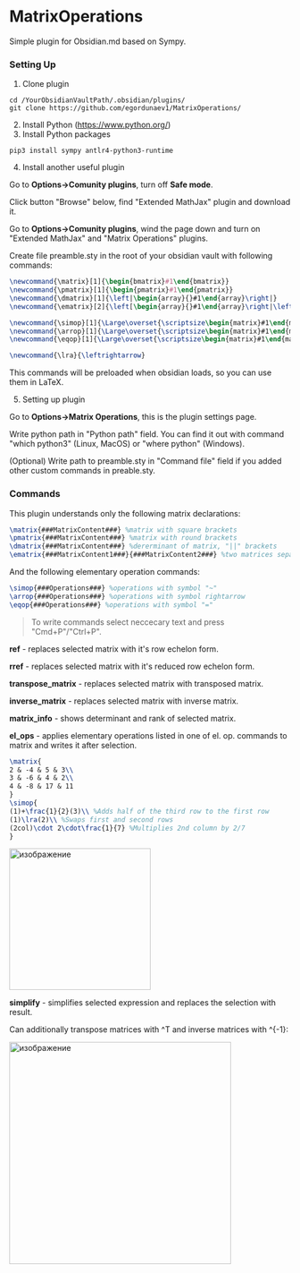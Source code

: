 # MatrixOperations
Simple plugin for Obsidian.md based on Sympy.

### Setting Up
1. Clone plugin
```
cd /YourObsidianVaultPath/.obsidian/plugins/
git clone https://github.com/egordunaev1/MatrixOperations/
```
2. Install Python (https://www.python.org/)
3. Install Python packages
```
pip3 install sympy antlr4-python3-runtime
```
4. Install another useful plugin

Go to **Options->Comunity plugins**, turn off **Safe mode**.

Click button "Browse" below, find "Extended MathJax" plugin and download it.

Go to **Options->Comunity plugins**, wind the page down and turn on "Extended MathJax" and "Matrix Operations" plugins.

Create file preamble.sty in the root of your obsidian vault with following commands:
```LaTeX
\newcommand{\matrix}[1]{\begin{bmatrix}#1\end{bmatrix}}
\newcommand{\pmatrix}[1]{\begin{pmatrix}#1\end{pmatrix}}  
\newcommand{\dmatrix}[1]{\left|\begin{array}{}#1\end{array}\right|}
\newcommand{\ematrix}[2]{\left[\begin{array}{}#1\end{array}\right|\left.\begin{array}{}#2\end{array}\right]}

\newcommand{\simop}[1]{\Large\overset{\scriptsize\begin{matrix}#1\end{matrix}}{\sim}\normalsize}
\newcommand{\arrop}[1]{\Large\overset{\scriptsize\begin{matrix}#1\end{matrix}}{\longrightarrow}\normalsize}
\newcommand{\eqop}[1]{\Large\overset{\scriptsize\begin{matrix}#1\end{matrix}}{=}\normalsize}

\newcommand{\lra}{\leftrightarrow}
```

This commands will be preloaded when obsidian loads, so you can use them in LaTeX.

5. Setting up plugin

Go to **Options->Matrix Operations**, this is the plugin settings page.

Write python path in "Python path" field. You can find it out with command "which python3" (Linux, MacOS) or "where python" (Windows).

(Optional) Write path to preamble.sty in "Command file" field if you added other custom commands in preable.sty.


### Commands

This plugin understands only the following matrix declarations:
```LaTeX
\matrix{###MatrixContent###} %matrix with square brackets
\pmatrix{###MatrixContent###} %matrix with round brackets
\dmatrix{###MatrixContent###} %dererminant of matrix, "||" brackets
\ematrix{###MatrixContent1###}{###MatrixContent2###} %two matrices separated by "|".
```

And the following elementary operation commands:
```LaTeX
\simop{###Operations###} %operations with symbol "~"
\arrop{###Operations###} %operations with symbol rightarrow
\eqop{###Operations###} %operations with symbol "="
```

>To write commands select neccecary text and press "Cmd+P"/"Ctrl+P".

**ref** - replaces selected matrix with it's row echelon form.

**rref** - replaces selected matrix with it's reduced row echelon form.

**transpose_matrix** - replaces selected matrix with transposed matrix.

**inverse_matrix** - replaces selected matrix with inverse matrix.

**matrix_info** - shows determinant and rank of selected matrix.

**el_ops** - applies elementary operations listed in one of el. op. commands to matrix and writes it after selection.
```LaTeX
\matrix{
2 & -4 & 5 & 3\\
3 & -6 & 4 & 2\\
4 & -8 & 17 & 11
}
\simop{
(1)+\frac{1}{2}(3)\\ %Adds half of the third row to the first row
(1)\lra(2)\\ %Swaps first and second rows
(2col)\cdot 2\cdot\frac{1}{7} %Multiplies 2nd column by 2/7
}
```
<img width="253" alt="изображение" src="https://user-images.githubusercontent.com/56740700/142760143-af29c18d-2179-4e81-b4e9-db5048c12703.png">

**simplify** - simplifies selected expression and replaces the selection with result.

Can additionally transpose matrices with ^T and inverse matrices with ^{-1}:

<img width="397" alt="изображение" src="https://user-images.githubusercontent.com/56740700/142760237-f664ec1b-86b9-4d9a-bf04-da2ae624d2cc.png">




